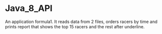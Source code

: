 # Java_8_API

An application formula1. It reads data from 2 files, orders racers by time and prints report that shows the top 15 racers and the rest after underline.

